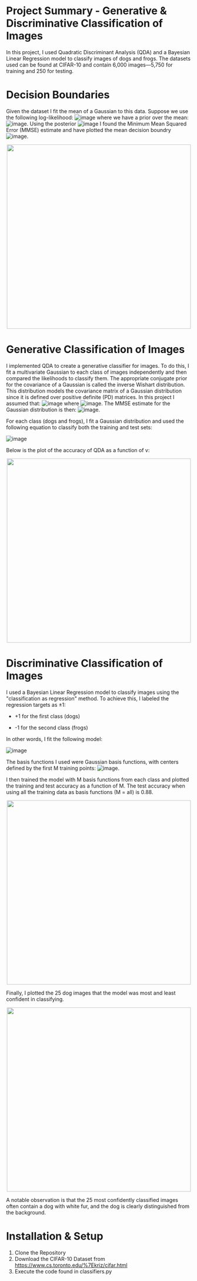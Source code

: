 # Project Summary - Generative &amp; Discriminative Classification of Images
In this project, I used Quadratic Discriminant Analysis (QDA) and a Bayesian Linear Regression model to classify images of dogs and frogs. The datasets used can be found at CIFAR-10 and contain 6,000 images—5,750 for training and 250 for testing.

# Decision Boundaries
Given the dataset I fit the mean of a Gaussian to this data. Suppose we use the following log-likelihood:
![image](https://github.com/user-attachments/assets/0998a1a0-76a8-49b1-a202-b43703481353)
where we have a prior over the mean:
![image](https://github.com/user-attachments/assets/96ded2c1-2927-4bd2-891c-01671d1239f3).
Using the posterior ![image](https://github.com/user-attachments/assets/618fa4a6-a850-4f5a-ac5c-dccdf8cfcb03) I found the Minimum Mean Squared Error (MMSE) estimate and have plotted the mean decision boundry ![image](https://github.com/user-attachments/assets/83f7fe0c-428c-427d-849f-a51dcae17b05).

<div align="center">
  <img src="https://github.com/user-attachments/assets/fe25d3d7-4f83-47c2-90b3-0b928d7f63b5" width="500">
</div>

# Generative Classification of Images
I implemented QDA to create a generative classifier for images. To do this, I fit a multivariate Gaussian to each class of images independently and then compared the likelihoods to classify them.
The appropriate conjugate prior for the covariance of a Gaussian is called the inverse Wishart distribution. This distribution models the covariance matrix of a Gaussian distribution since it is defined over positive definite (PD) matrices. In this project I assumed that: ![image](https://github.com/user-attachments/assets/d4a39ead-5786-489c-a97f-b1c999178ca8) where ![image](https://github.com/user-attachments/assets/26820df4-1c33-4c73-ad44-d050001715c2). The MMSE estimate for the Gaussian distribution is then: ![image](https://github.com/user-attachments/assets/b8f22495-baf1-4680-959a-445092245ec3).

For each class (dogs and frogs), I fit a Gaussian distribution and used the following equation to classify both the training and test sets:

![image](https://github.com/user-attachments/assets/7f75324d-8163-478a-af76-f7126b02ae22)

Below is the plot of the accuracy of QDA as a function of v:

<div align="center">
  <img src="https://github.com/user-attachments/assets/50345fe7-77e7-46c2-b23c-9942ee6661e0" width="500">
</div>

# Discriminative Classification of Images
I used a Bayesian Linear Regression model to classify images using the "classification as regression" method. To achieve this, I labeled the regression targets as ±1:

* +1 for the first class (dogs)

* -1 for the second class (frogs)

In other words, I fit the following model:

![image](https://github.com/user-attachments/assets/9aac7ec6-20b6-4f2c-89c5-9714c31e2b28)

The basis functions I used were Gaussian basis functions, with centers defined by the first M training points:
![image](https://github.com/user-attachments/assets/40257c78-ea02-4e1f-ba8a-17120f5b6ddb).

I then trained the model with M basis functions from each class and plotted the training and test accuracy as a function of M. The test accuracy when using all the training data as basis functions (M = all) is 0.88.

<div align="center">
  <img src="https://github.com/user-attachments/assets/bfb8af1f-8916-43c7-85cd-0e5086d146bf" width="500">
</div>

Finally, I plotted the 25 dog images that the model was most and least confident in classifying.

<div align="center">
  <img src="https://github.com/user-attachments/assets/72416798-2c7b-4c40-bf5e-0ebf55304345" width="500">
</div>

A notable observation is that the 25 most confidently classified images often contain a dog with white fur, and the dog is clearly distinguished from the background.

# Installation &amp; Setup
1. Clone the Repository
2. Download the CIFAR-10 Dataset from https://www.cs.toronto.edu/%7Ekriz/cifar.html
3. Execute the code found in classifiers.py

